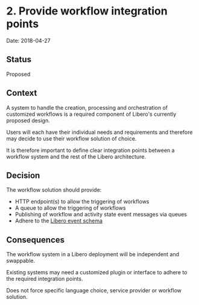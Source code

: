 # 2. Provide workflow integration points

Date: 2018-04-27

## Status

Proposed

## Context

A system to handle the creation, processing and orchestration of customized workflows is a required component of Libero's
currently proposed design.

Users will each have their individual needs and requirements and therefore may decide to use their 
workflow solution of choice. 

It is therefore important to define clear integration points between a workflow system and the rest of the Libero
architecture.

## Decision

The workflow solution should provide:

- HTTP endpoint(s) to allow the triggering of workflows
- A queue to allow the triggering of workflows
- Publishing of workflow and activity state event messages via queues
- Adhere to the [Libero event schema](https://github.com/libero/walking-skeleton/blob/master/events/schema.md)

## Consequences

The workflow system in a Libero deployment will be independent and swappable.

Existing systems may need a customized plugin or interface to adhere to the required integration points.

Does not force specific language choice, service provider or workflow solution.

